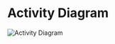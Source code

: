 # Activity Diagram

![Activity Diagram](https://user-images.githubusercontent.com/72755358/169644718-89624e8d-8aea-4d13-9cec-13db3319bf4d.jpg)
